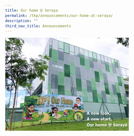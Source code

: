 ```yaml
---
title: Our home @ Seraya
permalink: /tkp/announcements/our-home-at-seraya/
description: ""
third_nav_title: Announcements
---
```

<img src="/images/TKPS1.jpeg"  
style="width:80%">